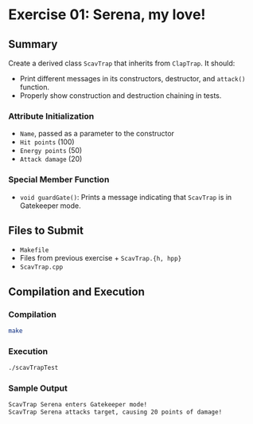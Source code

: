 # Exercise 01: Serena, my love!

## Summary
Create a derived class `ScavTrap` that inherits from `ClapTrap`. It should:
- Print different messages in its constructors, destructor, and `attack()` function.
- Properly show construction and destruction chaining in tests.

### Attribute Initialization
- `Name`, passed as a parameter to the constructor
- `Hit points` (100)
- `Energy points` (50)
- `Attack damage` (20)

### Special Member Function
- `void guardGate()`: Prints a message indicating that `ScavTrap` is in Gatekeeper mode.

## Files to Submit
- `Makefile`
- Files from previous exercise + `ScavTrap.{h, hpp}`
- `ScavTrap.cpp`

## Compilation and Execution

### Compilation
```bash
make
```

### Execution
```bash
./scavTrapTest
```

### Sample Output
```bash
ScavTrap Serena enters Gatekeeper mode!
ScavTrap Serena attacks target, causing 20 points of damage!
```
